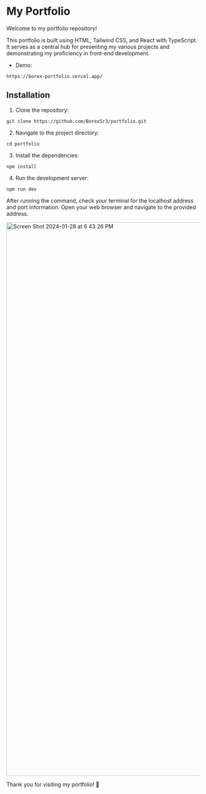 # My Portfolio

Welcome to my portfolio repository!

This portfolio is built using HTML, Tailwind CSS, and React with TypeScript. It serves as a central hub for presenting my various projects and demonstrating my proficiency in front-end development.

- Demo:
  
```
https://borex-portfolio.vercel.app/
```

## Installation

1. Clone the repository:

```
git clone https://github.com/Borex5r3/portfolio.git
```

2. Navigate to the project directory:
```
cd portfolio
```
3. Install the dependencies:
```
npm install
```
4. Run the development server:

```
npm run dev
```

After running the command, check your terminal for the localhost address and port information. Open your web browser and navigate to the provided address.


<img width="1442" alt="Screen Shot 2024-01-28 at 6 43 26 PM" src="https://github.com/soumyajit4419/Portfolio/assets/93916305/cbe33434-2e82-47c0-a675-505079da1ea2">

Thank you for visiting my portfolio! 🚀
